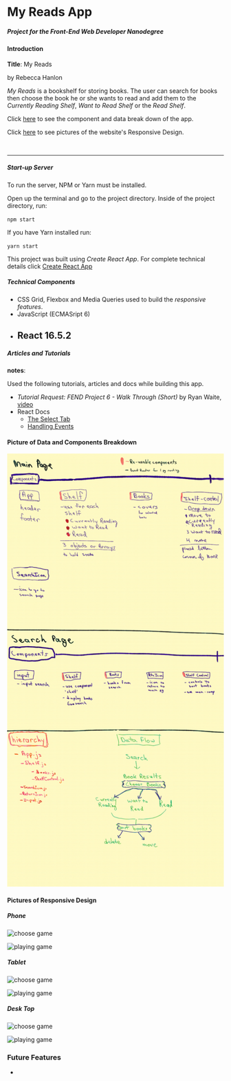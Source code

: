 # My Reads App
##### Project for the *Front-End Web Developer Nanodegree*

#### Introduction

**Title**: My Reads

by Rebecca Hanlon

*My Reads* is a bookshelf for storing books.  The user can search for books then choose the book he or she wants to read and add them to the *Currently Reading Shelf*, *Want to Read Shelf* or the *Read Shelf*.

Click [here](#picture-of-data-and-components-breakdown) to see the component and data break down of the app.

Click [here](#pictures-of-responsive-design) to see pictures of the website's Responsive Design.

<br>

<hr>

##### Start-up Server

To run the server, NPM or Yarn must be installed.

Open up the terminal and go to the project directory.  Inside of the project directory, run:

`npm start`

If you have Yarn installed run:

`yarn start`

This project was built using *Create React App*.  For complete technical details click [Create React App](./docs/README.md)



##### Technical Components
- CSS Grid, Flexbox and Media Queries used to build the _responsive features_.
- JavaScript (ECMASript 6)
- React 16.5.2
    -




##### Articles and Tutorials
**notes**:

Used the following tutorials, articles and docs while building this app.

- *Tutorial Request: FEND Project 6 - Walk Through (Short)* by Ryan Waite, [video](https://www.youtube.com/watch?v=N8bU1oWlLwY&feature=youtu.be)
- React Docs
    - [The Select Tab](https://reactjs.org/docs/forms.html#the-select-tag)
    - [Handling Events](https://reactjs.org/docs/handling-events.html)

#### Picture of Data and Components Breakdown
![breakdown](./docs/images/myReadAppOutline.jpg)

#### Pictures of Responsive Design
##### Phone

![choose game](./docs/img/mobile_200px.png)

![playing game](./docs/img/mobile2_200px.png)

##### Tablet
![choose game](./docs/img/tablet_350px.png)

![playing game](./docs/img/tablet2_350px.png)

##### Desk Top
![choose game](./docs/img/desk-top_400px.png)

![playing game](./docs/img/desk-top2_400px.png)


### Future Features
-


